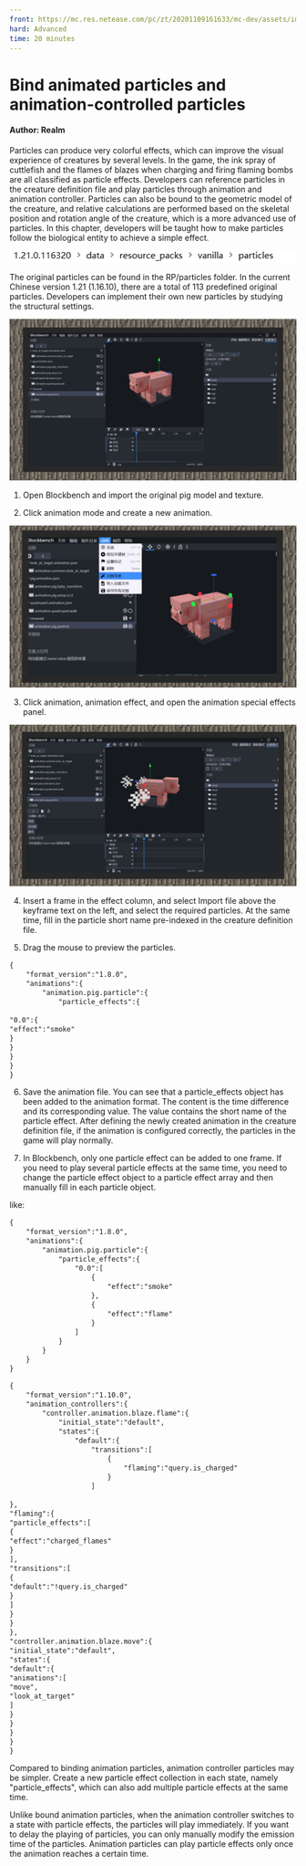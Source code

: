 ```yaml
--- 
front: https://mc.res.netease.com/pc/zt/20201109161633/mc-dev/assets/img/6_1.6892d54c.jpg 
hard: Advanced 
time: 20 minutes 
--- 
```

# Bind animated particles and animation-controlled particles 
#### Author: Realm 

Particles can produce very colorful effects, which can improve the visual experience of creatures by several levels. In the game, the ink spray of cuttlefish and the flames of blazes when charging and firing flaming bombs are all classified as particle effects. Developers can reference particles in the creature definition file and play particles through animation and animation controller. Particles can also be bound to the geometric model of the creature, and relative calculations are performed based on the skeletal position and rotation angle of the creature, which is a more advanced use of particles. In this chapter, developers will be taught how to make particles follow the biological entity to achieve a simple effect. 

![](./images/6_01.png) 

The original particles can be found in the RP/particles folder. In the current Chinese version 1.21 (1.16.10), there are a total of 113 predefined original particles. Developers can implement their own new particles by studying the structural settings. 

![](./images/6_1.jpg) 

1) Open Blockbench and import the original pig model and texture. 

2) Click animation mode and create a new animation. 

![](./images/6_2.jpg) 

3) Click animation, animation effect, and open the animation special effects panel. 

![](./images/6_3.jpg) 

4) Insert a frame in the effect column, and select Import file above the keyframe text on the left, and select the required particles. At the same time, fill in the particle short name pre-indexed in the creature definition file. 

5) Drag the mouse to preview the particles.

```
{
    "format_version":"1.8.0",
    "animations":{
        "animation.pig.particle":{
            "particle_effects":{

"0.0":{ 
"effect":"smoke" 
} 
} 
} 
} 
} 
``` 

6) Save the animation file. You can see that a particle_effects object has been added to the animation format. The content is the time difference and its corresponding value. The value contains the short name of the particle effect. After defining the newly created animation in the creature definition file, if the animation is configured correctly, the particles in the game will play normally. 

7) In Blockbench, only one particle effect can be added to one frame. If you need to play several particle effects at the same time, you need to change the particle effect object to a particle effect array and then manually fill in each particle object. 

like:

```
{
    "format_version":"1.8.0",
    "animations":{
        "animation.pig.particle":{
            "particle_effects":{
                "0.0":[
                    {
                        "effect":"smoke"
                    },
                    {
                        "effect":"flame"
                    }
                ]
            }
        }
    }
}
```

```
{
    "format_version":"1.10.0",
    "animation_controllers":{
        "controller.animation.blaze.flame":{
            "initial_state":"default",
            "states":{
                "default":{
                    "transitions":[
                        {
                            "flaming":"query.is_charged"
                        }
                    ]

}, 
"flaming":{ 
"particle_effects":[ 
{ 
"effect":"charged_flames" 
} 
], 
"transitions":[ 
{ 
"default":"!query.is_charged" 
} 
] 
} 
} 
}, 
"controller.animation.blaze.move":{ 
"initial_state":"default", 
"states":{ 
"default":{ 
"animations":[ 
"move", 
"look_at_target" 
] 
} 
} 
} 
} 
} 
``` 

Compared to binding animation particles, animation controller particles may be simpler. Create a new particle effect collection in each state, namely "particle_effects", which can also add multiple particle effects at the same time. 

Unlike bound animation particles, when the animation controller switches to a state with particle effects, the particles will play immediately. If you want to delay the playing of particles, you can only manually modify the emission time of the particles. Animation particles can play particle effects only once the animation reaches a certain time.